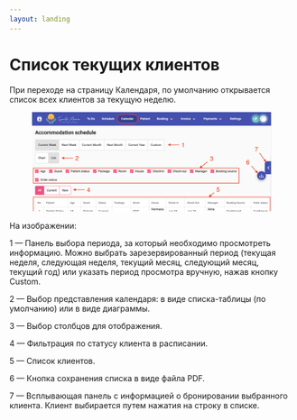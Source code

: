 ```yaml
---
layout: landing
---
```


# Список текущих клиентов

При переходе  на страницу Календаря, по умолчанию открывается список всех клиентов за текущую неделю.

<figure><img src="../../../.gitbook/assets/Screenshot 2023-06-22 at 17.13.21 (1).png" alt=""><figcaption></figcaption></figure>

На изображении:

1 — Панель выбора периода, за который необходимо просмотреть информацию. Можно выбрать зарезервированный период (текущая неделя, следующая неделя, текущий месяц, следующий месяц, текущий год) или указать период просмотра вручную, нажав кнопку Custom.

2 — Выбор представления календаря: в виде списка-таблицы (по умолчанию) или в виде диаграммы.&#x20;

3 — Выбор столбцов для отображения.

4 — Фильтрация по статусу клиента в расписании.

5 — Список клиентов.

6 — Кнопка сохранения списка в виде файла PDF.

7 — Всплывающая панель с информацией о бронировании выбранного клиента. Клиент выбирается путем нажатия на строку в списке.&#x20;
